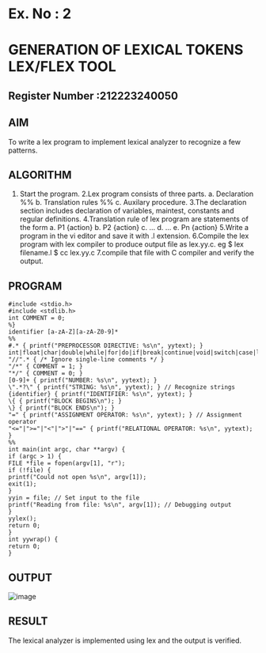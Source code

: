 # Ex. No : 2	
# GENERATION OF LEXICAL TOKENS LEX/FLEX TOOL
## Register Number :212223240050

## AIM   
To write a lex program to implement lexical analyzer to recognize a few patterns.

## ALGORITHM
1.	Start the program.
2.Lex program consists of three parts. a. Declaration %% b. Translation rules %% c. Auxilary procedure.
3.The declaration section includes declaration of variables, maintest, constants and regular definitions.
4.Translation rule of lex program are statements of the form a. P1 {action} b. P2 {action} c. … d. … e. Pn {action}
5.Write a program in the vi editor and save it with .l extension.
6.Compile the lex program with lex compiler to produce output file as lex.yy.c. eg $ lex filename.l $ cc lex.yy.c
7.compile that file with C compiler and verify the output.

## PROGRAM
```%{
#include <stdio.h>
#include <stdlib.h>
int COMMENT = 0;
%}
identifier [a-zA-Z][a-zA-Z0-9]*
%%
#.* { printf("PREPROCESSOR DIRECTIVE: %s\n", yytext); }
int|float|char|double|while|for|do|if|break|continue|void|switch|case|long|struct|const|t
"//".* { /* Ignore single-line comments */ }
"/*" { COMMENT = 1; }
"*/" { COMMENT = 0; }
[0-9]+ { printf("NUMBER: %s\n", yytext); }
\".*?\" { printf("STRING: %s\n", yytext); } // Recognize strings
{identifier} { printf("IDENTIFIER: %s\n", yytext); }
\{ { printf("BLOCK BEGINS\n"); }
\} { printf("BLOCK ENDS\n"); }
"=" { printf("ASSIGNMENT OPERATOR: %s\n", yytext); } // Assignment operator
"<="|">="|"<"|">"|"==" { printf("RELATIONAL OPERATOR: %s\n", yytext); }
%%
int main(int argc, char **argv) {
if (argc > 1) {
FILE *file = fopen(argv[1], "r");
if (!file) {
printf("Could not open %s\n", argv[1]);
exit(1);
}
yyin = file; // Set input to the file
printf("Reading from file: %s\n", argv[1]); // Debugging output
}
yylex();
return 0;
}
int yywrap() {
return 0;
}
```

## OUTPUT 
![image](https://github.com/user-attachments/assets/912cbeb0-62dd-48c4-9a74-85f897ec9b46)

## RESULT
The lexical analyzer is implemented using lex and the output is verified.
